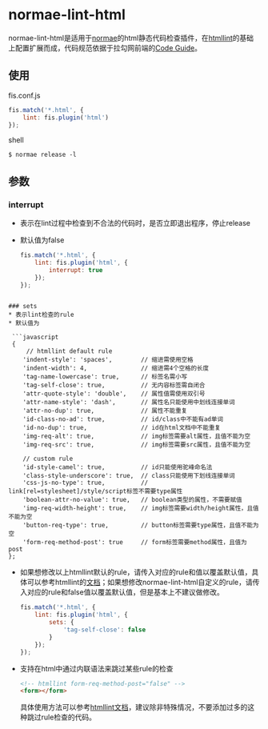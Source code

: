 # normae-lint-html

normae-lint-html是适用于[normae](https://github.com/Lagou-Frontend/normae)的html静态代码检查插件，在[htmllint](https://github.com/htmllint/htmllint)的基础上配置扩展而成，代码规范依据于拉勾网前端的[Code Guide](https://github.com/Lagou-Frontend/Code-Guide)。

## 使用
fis.conf.js

```javascript
fis.match('*.html', {
    lint: fis.plugin('html')
});
```
shell

```shell
$ normae release -l
```

## 参数

### interrupt
* 表示在lint过程中检查到不合法的代码时，是否立即退出程序，停止release
* 默认值为false
	
	```javascript
	fis.match('*.html', {
	    lint: fis.plugin('html', {
	        interrupt: true
	    });
	});
```

### sets
* 表示lint检查的rule
* 默认值为

 ```javascript
 {
     // htmllint default rule
    'indent-style': 'spaces',        // 缩进需使用空格
    'indent-width': 4,               // 缩进需4个空格的长度
    'tag-name-lowercase': true,      // 标签名需小写
    'tag-self-close': true,          // 无内容标签需自闭合
    'attr-quote-style': 'double',    // 属性值需使用双引号
    'attr-name-style': 'dash',       // 属性名只能使用中划线连接单词
    'attr-no-dup': true,             // 属性不能重复
    'id-class-no-ad': true,          // id/class中不能有ad单词
    'id-no-dup': true,               // id在html文档中不能重复
    'img-req-alt': true,             // img标签需要alt属性，且值不能为空
    'img-req-src': true,             // img标签需要src属性，且值不能为空

    // custom rule 
    'id-style-camel': true,          // id只能使用驼峰命名法
    'class-style-underscore': true,  // class只能使用下划线连接单词
    'css-js-no-type': true,          // link[rel=stylesheet]/style/script标签不需要type属性
    'boolean-attr-no-value': true,   // boolean类型的属性，不需要赋值
    'img-req-width-height': true,    // img标签需要width/height属性，且值不能为空
    'button-req-type': true,         // button标签需要type属性，且值不能为空
    'form-req-method-post': true     // form标签需要method属性，且值为post
};
 ```
 
* 如果想修改以上htmllint默认的rule，请传入对应的rule和值以覆盖默认值，具体可以参考htmllint的[文档](https://github.com/htmllint/htmllint/wiki/Options)；如果想修改normae-lint-html自定义的rule，请传入对应的rule和false值以覆盖默认值，但是基本上不建议做修改。

	```javascript
	fis.match('*.html', {
	    lint: fis.plugin('html', {
	        sets: {
	            'tag-self-close': false
	        }
	    });
	});
	```
* 支持在html中通过内联语法来跳过某些rule的检查

	```html
	<!-- htmllint form-req-method-post="false" -->
   <form></form>
	```
	具体使用方法可以参考[htmllint文档](https://github.com/htmllint/htmllint/wiki/Inline-Configurations)，建议除非特殊情况，不要添加过多的这种跳过rule检查的代码。
